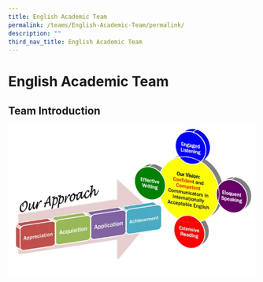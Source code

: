 ```yaml
---
title: English Academic Team
permalink: /teams/English-Academic-Team/permalink/
description: ""
third_nav_title: English Academic Team
---
```

English Academic Team
=====================

Team Introduction
-----------------
![](/images/values.jpg)